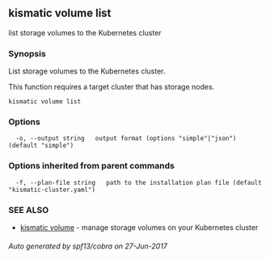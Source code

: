 ## kismatic volume list

list storage volumes to the Kubernetes cluster

### Synopsis


List storage volumes to the Kubernetes cluster.

This function requires a target cluster that has storage nodes.

```
kismatic volume list
```

### Options

```
  -o, --output string   output format (options "simple"|"json") (default "simple")
```

### Options inherited from parent commands

```
  -f, --plan-file string   path to the installation plan file (default "kismatic-cluster.yaml")
```

### SEE ALSO
* [kismatic volume](kismatic_volume.md)	 - manage storage volumes on your Kubernetes cluster

###### Auto generated by spf13/cobra on 27-Jun-2017
